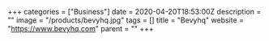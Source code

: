 +++
categories = ["Business"]
date = 2020-04-20T18:53:00Z
description = ""
image = "/products/bevyhq.jpg"
tags = []
title = "Bevyhq"
website = "https://www.bevyhq.com"
parent = ""
+++
